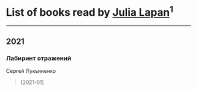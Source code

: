 # List of books read by [Julia Lapan](https://soundcloud.com/julia-lapan-741189633)<sup>1</sup>
---

## 2021

### Лабиринт отражений
Сергей Лукьяненко
> [2021-01] 



